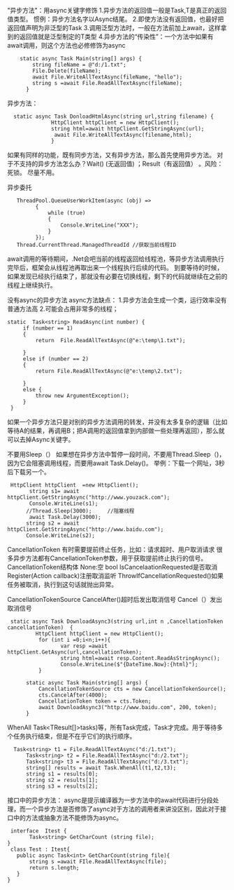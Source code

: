 "异步方法"：用async关键字修饰 
1.异步方法的返回值一般是Task,T是真正的返回值类型。
 惯例：异步方法名字以Async结尾。 
2.即使方法没有返回值，也最好把返回值声明为非泛型的Task
 3.调用泛型方法时，一般在方法前加上await，这样拿到的返回值就是泛型制定的T类型
4.异步方法的“传染性”：一个方法中如果有await调用，则这个方法也必修修饰为async
```
	static async Task Main(string[] args) {
        string fileName = @"d:/1.txt";
        File.Delete(fileName);
        await File.WriteAllTextAsync(fileName, "hello");
        string s =await File.ReadAllTextAsync(fileName);
      }
```
异步方法：
```
  static async Task DonloadHtmlAsync(string url,string filename) {
              HttpClient httpClient = new HttpClient();
              string html=await httpClient.GetStringAsync(url);
               await File.WriteAllTextAsync(filename,html);
              }
````
如果有同样的功能，既有同步方法，又有异步方法，那么首先使用异步方法。 对于不支持的异步方法怎么办？Wait() (无返回值) ；Result（有返回值） 。风险：死锁。 尽量不用。

异步委托
```
   ThreadPool.QueueUserWorkItem(async (obj) =>
         {
             while (true)
             {
                 Console.WriteLine("XXX");
             }
         });
   Thread.CurrentThread.ManagedThreadId //获取当前线程ID
```

await调用的等待期间，.Net会吧当前的线程返回给线程池，等异步方法调用执行完毕后，框架会从线程池再取出来一个线程执行后续的代码。
到要等待的时候，如果发现已经执行结束了，那就没有必要在切换线程，剩下的代码就继续在之前的线程上继续执行。

没有async的异步方法 async方法缺点：
 1.异步方法会生成一个类，运行效率没有普通方法高 
 2.可能会占用非常多的线程；

    static  Task<string> ReadAsync(int number) {
         if (number == 1)
         {
             return  File.ReadAllTextAsync(@"e:\temp\1.txt");
         
         }
         else if (number == 2)
         {
             return File.ReadAllTextAsync(@"e:\temp\2.txt");
            
         }
         else {
             throw new ArgumentException();
         }
     }
如果一个异步方法只是对别的异步方法调用的转发，并没有太多复杂的逻辑（比如等待A的结果，再调用B；把A调用的返回值拿到内部做一些处理再返回），那么就可以去掉Async关键字。

不要用Sleep（） 如果想在异步方法中暂停一段时间，不要用Thread.Sleep（)，因为它会阻塞调用线程，而要用await Task.Delay()。
举例：下载一个网址，3秒后下载另一个。

     HttpClient httpClient  =new HttpClient();
           string s1= await httpClient.GetStringAsync("http://www.youzack.com");
           Console.WriteLine(s1);
          //Thread.Sleep(3000);     //阻塞线程
           await Task.Delay(3000);
          string s2 = await httpClient.GetStringAsync("http://www.baidu.com");
          Console.WriteLine(s2);
CancellationToken 有时需要提前终止任务，比如：请求超时、用户取消请求 很多异步方法都有CancellationToken参数，用于获取提前终止执行的信号。 
CancellationToken结构体 None:空
bool IsCancelaationRequested是否取消 
Register(Action callback)注册取消监听
ThrowIfCancellationRequested()如果任务被取消，执行到这句话就抛出异常。

CancellationTokenSource CancelAfter()超时后发出取消信号 Cancel（）发出取消信号 
```
 static async Task DownloadAsync3(string url,int n ,CancellationToken cancellationToken)  {
         HttpClient httpClient = new HttpClient();
          for (int i =0;i<n;i++){
                 var resp =await httpClient.GetAsync(url,cancellationToken);
                 string html=await resp.Content.ReadAsStringAsync();
                 Console.WriteLine($"{DateTime.Now}:{html}");
          }

      static async Task Main(string[] args) {
          CancellationTokenSource cts = new CancellationTokenSource();
          cts.CancelAfter(4000);
          CancellationToken token = cts.Token;
          await DownloadAsync3("http://www.baidu.com", 200, token);
      }
```
WhenAll Task<TResult[]>tasks)等，所有Task完成，Task才完成。用于等待多个任务执行结束，但是不在乎它们的执行顺序。
```
  Task<string> t1 = File.ReadAllTextAsync("d:/1.txt");
      Task<string> t2 = File.ReadAllTextAsync("d:/2.txt");
      Task<string> t3 = File.ReadAllTextAsync("d:/3.txt");
      string[] results = await Task.WhenAll(t1,t2,t3);
      string s1 = results[0];
      string s2 = results[1];
      string s3 = results[2];
```      
接口中的异步方法： async是提示编译器为一步方法中的await代码进行分段处理，而一个异步方法是否修饰了async对于方法的调用者来讲没区别，因此对于接口中的方法或抽象方法不能修饰为async。

```
 interface  Itest {
       Task<string> GetCharCount (string file);
}
 class Test : Itest{
   public async Task<int> GetCharCount(string file){
       string s =await FIle.ReadAllTextAsync(file);
       return s.length;
   }
}
```
